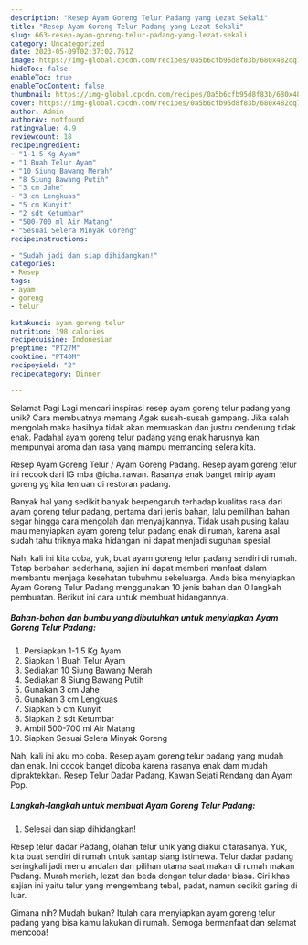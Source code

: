 ```yaml
---
description: "Resep Ayam Goreng Telur Padang yang Lezat Sekali"
title: "Resep Ayam Goreng Telur Padang yang Lezat Sekali"
slug: 663-resep-ayam-goreng-telur-padang-yang-lezat-sekali
category: Uncategorized
date: 2023-05-09T02:37:02.761Z
image: https://img-global.cpcdn.com/recipes/0a5b6cfb95d8f83b/680x482cq70/ayam-goreng-telur-padang-foto-resep-utama.jpg
hideToc: false
enableToc: true
enableTocContent: false
thumbnail: https://img-global.cpcdn.com/recipes/0a5b6cfb95d8f83b/680x482cq70/ayam-goreng-telur-padang-foto-resep-utama.jpg
cover: https://img-global.cpcdn.com/recipes/0a5b6cfb95d8f83b/680x482cq70/ayam-goreng-telur-padang-foto-resep-utama.jpg
author: Admin
authorAv: notfound
ratingvalue: 4.9
reviewcount: 18
recipeingredient:
- "1-1.5 Kg Ayam"
- "1 Buah Telur Ayam"
- "10 Siung Bawang Merah"
- "8 Siung Bawang Putih"
- "3 cm Jahe"
- "3 cm Lengkuas"
- "5 cm Kunyit"
- "2 sdt Ketumbar"
- "500-700 ml Air Matang"
- "Sesuai Selera Minyak Goreng"
recipeinstructions:

- "Sudah jadi dan siap dihidangkan!"
categories:
- Resep
tags:
- ayam
- goreng
- telur

katakunci: ayam goreng telur 
nutrition: 198 calories
recipecuisine: Indonesian
preptime: "PT27M"
cooktime: "PT40M"
recipeyield: "2"
recipecategory: Dinner

---
```



Selamat Pagi Lagi mencari inspirasi resep ayam goreng telur padang yang unik? Cara membuatnya memang Agak susah-susah gampang. Jika salah mengolah maka hasilnya tidak akan memuaskan dan justru cenderung tidak enak. Padahal ayam goreng telur padang yang enak harusnya kan mempunyai aroma dan rasa yang mampu memancing selera kita.


Resep Ayam Goreng Telur / Ayam Goreng Padang. Resep ayam goreng telur ini recook dari IG mba @icha.irawan. Rasanya enak banget mirip ayam goreng yg kita temuan di restoran padang.

Banyak hal yang sedikit banyak berpengaruh terhadap kualitas rasa dari ayam goreng telur padang, pertama dari jenis bahan, lalu pemilihan bahan segar hingga cara mengolah dan menyajikannya. Tidak usah pusing kalau mau menyiapkan ayam goreng telur padang enak di rumah, karena asal sudah tahu triknya maka hidangan ini dapat menjadi suguhan spesial.


Nah, kali ini kita coba, yuk, buat ayam goreng telur padang sendiri di rumah. Tetap berbahan sederhana, sajian ini dapat memberi manfaat dalam membantu menjaga kesehatan tubuhmu sekeluarga. Anda bisa menyiapkan Ayam Goreng Telur Padang menggunakan 10 jenis bahan dan 0 langkah pembuatan. Berikut ini cara untuk membuat hidangannya.

<!--inarticleads1-->

##### Bahan-bahan dan bumbu yang dibutuhkan untuk menyiapkan Ayam Goreng Telur Padang:

1. Persiapkan 1-1.5 Kg Ayam
1. Siapkan 1 Buah Telur Ayam
1. Sediakan 10 Siung Bawang Merah
1. Sediakan 8 Siung Bawang Putih
1. Gunakan 3 cm Jahe
1. Gunakan 3 cm Lengkuas
1. Siapkan 5 cm Kunyit
1. Siapkan 2 sdt Ketumbar
1. Ambil 500-700 ml Air Matang
1. Siapkan Sesuai Selera Minyak Goreng


Nah, kali ini aku mo coba. Resep ayam goreng telur padang yang mudah dan enak. Ini cocok banget dicoba karena rasanya enak dam mudah dipraktekkan. Resep Telur Dadar Padang, Kawan Sejati Rendang dan Ayam Pop. 

<!--inarticleads2-->

##### Langkah-langkah untuk membuat Ayam Goreng Telur Padang:


1. Selesai dan siap dihidangkan!

Resep telur dadar Padang, olahan telur unik yang diakui citarasanya. Yuk, kita buat sendiri di rumah untuk santap siang istimewa. Telur dadar padang seringkali jadi menu andalan dan pilihan utama saat makan di rumah makan Padang. Murah meriah, lezat dan beda dengan telur dadar biasa. Ciri khas sajian ini yaitu telur yang mengembang tebal, padat, namun sedikit garing di luar. 

Gimana nih? Mudah bukan? Itulah cara menyiapkan ayam goreng telur padang yang bisa kamu lakukan di rumah. Semoga bermanfaat dan selamat mencoba!

